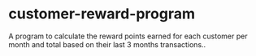 # customer-reward-program
A program to calculate the reward points earned for each customer per month and total based on their last 3 months transactions..
